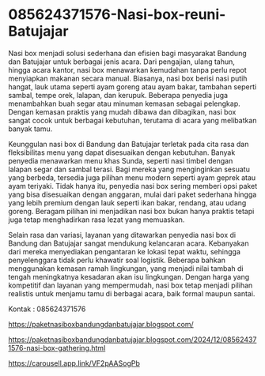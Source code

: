 # 085624371576-Nasi-box-reuni-Batujajar
Nasi box menjadi solusi sederhana dan efisien bagi masyarakat Bandung dan Batujajar untuk berbagai jenis acara. Dari pengajian, ulang tahun, hingga acara kantor, nasi box menawarkan kemudahan tanpa perlu repot menyiapkan makanan secara manual. Biasanya, nasi box berisi nasi putih hangat, lauk utama seperti ayam goreng atau ayam bakar, tambahan seperti sambal, tempe orek, lalapan, dan kerupuk. Beberapa penyedia juga menambahkan buah segar atau minuman kemasan sebagai pelengkap. Dengan kemasan praktis yang mudah dibawa dan dibagikan, nasi box sangat cocok untuk berbagai kebutuhan, terutama di acara yang melibatkan banyak tamu.  

Keunggulan nasi box di Bandung dan Batujajar terletak pada cita rasa dan fleksibilitas menu yang dapat disesuaikan dengan kebutuhan. Banyak penyedia menawarkan menu khas Sunda, seperti nasi timbel dengan lalapan segar dan sambal terasi. Bagi mereka yang menginginkan sesuatu yang berbeda, tersedia juga pilihan menu modern seperti ayam geprek atau ayam teriyaki. Tidak hanya itu, penyedia nasi box sering memberi opsi paket yang bisa disesuaikan dengan anggaran, mulai dari paket sederhana hingga yang lebih premium dengan lauk seperti ikan bakar, rendang, atau udang goreng. Beragam pilihan ini menjadikan nasi box bukan hanya praktis tetapi juga tetap menghadirkan rasa lezat yang memuaskan.  

Selain rasa dan variasi, layanan yang ditawarkan penyedia nasi box di Bandung dan Batujajar sangat mendukung kelancaran acara. Kebanyakan dari mereka menyediakan pengantaran ke lokasi tepat waktu, sehingga penyelenggara tidak perlu khawatir soal logistik. Beberapa bahkan menggunakan kemasan ramah lingkungan, yang menjadi nilai tambah di tengah meningkatnya kesadaran akan isu lingkungan. Dengan harga yang kompetitif dan layanan yang mempermudah, nasi box tetap menjadi pilihan realistis untuk menjamu tamu di berbagai acara, baik formal maupun santai.

Kontak :
085624371576

https://paketnasiboxbandungdanbatujajar.blogspot.com/

https://paketnasiboxbandungdanbatujajar.blogspot.com/2024/12/085624371576-nasi-box-gathering.html

https://carousell.app.link/VF2pAASogPb
